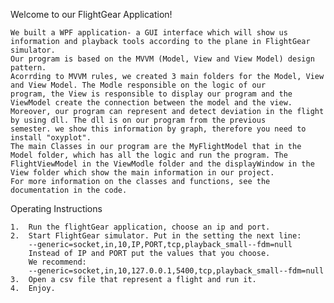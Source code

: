 Welcome to our FlightGear Application!


    We built a WPF application- a GUI interface which will show us information and playback tools according to the plane in FlightGear   
    simulator.
    Our program is based on the MVVM (Model, View and View Model) design pattern. 
    Acorrding to MVVM rules, we created 3 main folders for the Model, View and View Model. The Modle responsible on the logic of our           program, the View is responsible to display our program and the ViewModel create the connection between the model and the view.
    Moreover, our program can represent and detect deviation in the flight by using dll. The dll is on our program from the previous           semester. we show this information by graph, therefore you need to install "oxyplot". 
    The main Classes in our program are the MyFlightModel that in the Model folder, which has all the logic and run the program. The             FlightViewModel in the ViewModle folder and the displayWindow in the View folder which show the main information in our project.
    For more information on the classes and functions, see the documentation in the code.
    
Operating Instructions

    1.	Run the flightGear application, choose an ip and port.
    2.	Start FlightGear simulator. Put in the setting the next line:
        --generic=socket,in,10,IP,PORT,tcp,playback_small--fdm=null
        Instead of IP and PORT put the values that you choose.
        We recommend:
        --generic=socket,in,10,127.0.0.1,5400,tcp,playback_small--fdm=null
    3.	Open a csv file that represent a flight and run it.
    4.	Enjoy.
